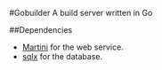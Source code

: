 #Gobuilder
A build server written in Go

##Dependencies

* [Martini](https://github.com/codegangsta/martini) for the web service.
* [sqlx](https://github.com/jmoiron/sqlx) for the database.
